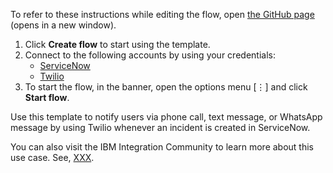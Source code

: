 To refer to these instructions while editing the flow, open [the GitHub page](https://github.com/ot4i/app-connect-templates/tree/master/resources/markdown/Notify%20users%20via%20phone%20call%20or%20text%20or%20WhatsApp%20message%20using%20Twilio%20whenever%20an%20incident%20is%20created%20in%20ServiceNow_instructions.md) (opens in a new window).

1. Click **Create flow** to start using the template.
2. Connect to the following accounts by using your credentials:
   - [ServiceNow](https://www.ibm.com/docs/en/app-connect/containers_cd?topic=apps-servicenow)
   - [Twilio](https://www.ibm.com/docs/en/app-connect/containers_cd?topic=apps-twilio)
3. To start the flow, in the banner, open the options menu [⋮] and click **Start flow**.

Use this template to notify users via phone call, text message, or WhatsApp message by using Twilio whenever an incident is created in ServiceNow.

You can also visit the IBM Integration Community to learn more about this use case. See, [XXX](??).

